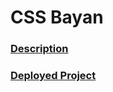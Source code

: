 # CSS Bayan

### [Description](https://github.com/DrDiman/CSS-Bayan-task)

### [Deployed Project](https://wildmakaka.github.io/cssBayan/cssBayan/index.html)
